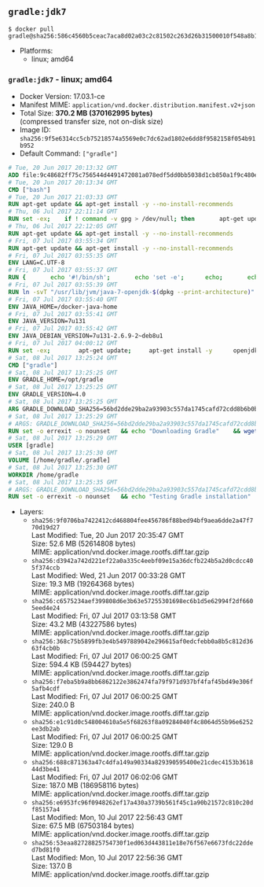 ## `gradle:jdk7`

```console
$ docker pull gradle@sha256:586c4560b5ceac7aca8d02a03c2c81502c263d26b31500010f548a8b181b35d8
```

-	Platforms:
	-	linux; amd64

### `gradle:jdk7` - linux; amd64

-	Docker Version: 17.03.1-ce
-	Manifest MIME: `application/vnd.docker.distribution.manifest.v2+json`
-	Total Size: **370.2 MB (370162995 bytes)**  
	(compressed transfer size, not on-disk size)
-	Image ID: `sha256:9f5e6314cc5cb75218574a5569e0c7dc62ad1802e6dd8f9582158f054b91b952`
-	Default Command: `["gradle"]`

```dockerfile
# Tue, 20 Jun 2017 20:13:32 GMT
ADD file:9c48682ff75c756544d4491472081a078edf5dd0bb5038d1cb850a1f9c480e3e in / 
# Tue, 20 Jun 2017 20:13:34 GMT
CMD ["bash"]
# Tue, 20 Jun 2017 21:03:33 GMT
RUN apt-get update && apt-get install -y --no-install-recommends 		ca-certificates 		curl 		wget 	&& rm -rf /var/lib/apt/lists/*
# Thu, 06 Jul 2017 22:11:14 GMT
RUN set -ex; 	if ! command -v gpg > /dev/null; then 		apt-get update; 		apt-get install -y --no-install-recommends 			gnupg2 			dirmngr 		; 		rm -rf /var/lib/apt/lists/*; 	fi
# Thu, 06 Jul 2017 22:12:05 GMT
RUN apt-get update && apt-get install -y --no-install-recommends 		bzr 		git 		mercurial 		openssh-client 		subversion 				procps 	&& rm -rf /var/lib/apt/lists/*
# Fri, 07 Jul 2017 03:55:34 GMT
RUN apt-get update && apt-get install -y --no-install-recommends 		bzip2 		unzip 		xz-utils 	&& rm -rf /var/lib/apt/lists/*
# Fri, 07 Jul 2017 03:55:35 GMT
ENV LANG=C.UTF-8
# Fri, 07 Jul 2017 03:55:37 GMT
RUN { 		echo '#!/bin/sh'; 		echo 'set -e'; 		echo; 		echo 'dirname "$(dirname "$(readlink -f "$(which javac || which java)")")"'; 	} > /usr/local/bin/docker-java-home 	&& chmod +x /usr/local/bin/docker-java-home
# Fri, 07 Jul 2017 03:55:39 GMT
RUN ln -svT "/usr/lib/jvm/java-7-openjdk-$(dpkg --print-architecture)" /docker-java-home
# Fri, 07 Jul 2017 03:55:40 GMT
ENV JAVA_HOME=/docker-java-home
# Fri, 07 Jul 2017 03:55:41 GMT
ENV JAVA_VERSION=7u131
# Fri, 07 Jul 2017 03:55:42 GMT
ENV JAVA_DEBIAN_VERSION=7u131-2.6.9-2~deb8u1
# Fri, 07 Jul 2017 04:00:12 GMT
RUN set -ex; 		apt-get update; 	apt-get install -y 		openjdk-7-jdk="$JAVA_DEBIAN_VERSION" 	; 	rm -rf /var/lib/apt/lists/*; 		[ "$(readlink -f "$JAVA_HOME")" = "$(docker-java-home)" ]; 		update-alternatives --get-selections | awk -v home="$(readlink -f "$JAVA_HOME")" 'index($3, home) == 1 { $2 = "manual"; print | "update-alternatives --set-selections" }'; 	update-alternatives --query java | grep -q 'Status: manual'
# Sat, 08 Jul 2017 13:25:24 GMT
CMD ["gradle"]
# Sat, 08 Jul 2017 13:25:25 GMT
ENV GRADLE_HOME=/opt/gradle
# Sat, 08 Jul 2017 13:25:25 GMT
ENV GRADLE_VERSION=4.0
# Sat, 08 Jul 2017 13:25:25 GMT
ARG GRADLE_DOWNLOAD_SHA256=56bd2dde29ba2a93903c557da1745cafd72cdd8b6b0b83c05a40ed7896b79dfe
# Sat, 08 Jul 2017 13:25:29 GMT
# ARGS: GRADLE_DOWNLOAD_SHA256=56bd2dde29ba2a93903c557da1745cafd72cdd8b6b0b83c05a40ed7896b79dfe
RUN set -o errexit -o nounset 	&& echo "Downloading Gradle" 	&& wget --no-verbose --output-document=gradle.zip "https://services.gradle.org/distributions/gradle-${GRADLE_VERSION}-bin.zip" 		&& echo "Checking download hash" 	&& echo "${GRADLE_DOWNLOAD_SHA256} *gradle.zip" | sha256sum --check - 		&& echo "Installing Gradle" 	&& unzip gradle.zip 	&& rm gradle.zip 	&& mv "gradle-${GRADLE_VERSION}" "${GRADLE_HOME}/" 	&& ln --symbolic "${GRADLE_HOME}/bin/gradle" /usr/bin/gradle 		&& echo "Adding gradle user and group" 	&& groupadd --system --gid 1000 gradle 	&& useradd --system --gid gradle --uid 1000 --shell /bin/bash --create-home gradle 	&& mkdir /home/gradle/.gradle 	&& chown --recursive gradle:gradle /home/gradle
# Sat, 08 Jul 2017 13:25:29 GMT
USER [gradle]
# Sat, 08 Jul 2017 13:25:30 GMT
VOLUME [/home/gradle/.gradle]
# Sat, 08 Jul 2017 13:25:30 GMT
WORKDIR /home/gradle
# Sat, 08 Jul 2017 13:25:35 GMT
# ARGS: GRADLE_DOWNLOAD_SHA256=56bd2dde29ba2a93903c557da1745cafd72cdd8b6b0b83c05a40ed7896b79dfe
RUN set -o errexit -o nounset 	&& echo "Testing Gradle installation" 	&& gradle --version
```

-	Layers:
	-	`sha256:9f0706ba7422412cd468804fee456786f88bed94bf9aea6dde2a47f770d19d27`  
		Last Modified: Tue, 20 Jun 2017 20:35:47 GMT  
		Size: 52.6 MB (52614808 bytes)  
		MIME: application/vnd.docker.image.rootfs.diff.tar.gzip
	-	`sha256:d3942a742d221ef22a0a335c4eebf09e15a36dcfb224b5a2d0cdcc405f374ccb`  
		Last Modified: Wed, 21 Jun 2017 00:33:28 GMT  
		Size: 19.3 MB (19264368 bytes)  
		MIME: application/vnd.docker.image.rootfs.diff.tar.gzip
	-	`sha256:c6575234aef399808d6e3b63e57255301698ec6b1d5e62994f2df6605eed4e24`  
		Last Modified: Fri, 07 Jul 2017 03:13:58 GMT  
		Size: 43.2 MB (43227586 bytes)  
		MIME: application/vnd.docker.image.rootfs.diff.tar.gzip
	-	`sha256:368c75b5899fb3e4b5497889042e296615af0edcfebb0a8b5c812d3663f4cb0b`  
		Last Modified: Fri, 07 Jul 2017 06:00:25 GMT  
		Size: 594.4 KB (594427 bytes)  
		MIME: application/vnd.docker.image.rootfs.diff.tar.gzip
	-	`sha256:f7eba5b9a8bb6862122e3862474fa79f971d937bf4faf45bd49e306f5afb4cdf`  
		Last Modified: Fri, 07 Jul 2017 06:00:25 GMT  
		Size: 240.0 B  
		MIME: application/vnd.docker.image.rootfs.diff.tar.gzip
	-	`sha256:e1c91d0c548004610a5e5f68263f8a09284040f4c8064d55b96e6252ee3db2ab`  
		Last Modified: Fri, 07 Jul 2017 06:00:25 GMT  
		Size: 129.0 B  
		MIME: application/vnd.docker.image.rootfs.diff.tar.gzip
	-	`sha256:688c871363a47c4dfa149a90334a829390595400e21cdec4153b361844d3be41`  
		Last Modified: Fri, 07 Jul 2017 06:02:06 GMT  
		Size: 187.0 MB (186958116 bytes)  
		MIME: application/vnd.docker.image.rootfs.diff.tar.gzip
	-	`sha256:e6953fc96f0948262ef17a430a3739b561f45c1a90b21572c810c20df85157a4`  
		Last Modified: Mon, 10 Jul 2017 22:56:43 GMT  
		Size: 67.5 MB (67503184 bytes)  
		MIME: application/vnd.docker.image.rootfs.diff.tar.gzip
	-	`sha256:53eaa82728825754730f1ed063d443811e18e76f567e6673fdc22dded7bd81f0`  
		Last Modified: Mon, 10 Jul 2017 22:56:36 GMT  
		Size: 137.0 B  
		MIME: application/vnd.docker.image.rootfs.diff.tar.gzip
